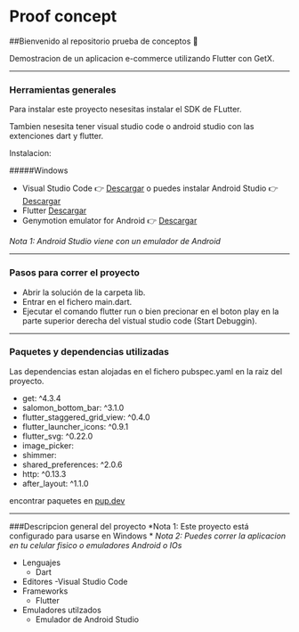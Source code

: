 # Proof concept 

##Bienvenido al repositorio prueba de conceptos 📱

Demostracion de un aplicacion e-commerce utilizando Flutter con GetX.

------------
### Herramientas generales

Para instalar este proyecto nesesitas instalar el SDK de FLutter.

Tambien nesesita tener visual studio code o android studio con las extenciones dart y flutter.

Instalacion:

#####Windows
- Visual Studio Code   👉 [Descargar](https://code.visualstudio.com/ "Descargar") o puedes instalar Android Studio   👉[Descargar](https://developer.android.com/studio?hl=es-419&gclid=Cj0KCQjwu7OIBhCsARIsALxCUaO5PyDfN71LXr7HABTa4cMFemhVfqVXet2pXzfU-bWC630h6C4V5KkaAvtNEALw_wcB&gclsrc=aw.ds "Descargar")
- Flutter [Descargar](https://flutter.dev/?gclid=Cj0KCQjwu7OIBhCsARIsALxCUaOaX8gmgmcYJ8GDozs4G_3OhLfUQYS_-BkMuHTA1qKlxHTUEzYxmLEaAlHxEALw_wcB&gclsrc=aw.ds "Descargar")
- Genymotion emulator for  Android    👉 [Descargar](https://www.genymotion.com/ "Descargar")

*Nota 1: Android Studio viene con un emulador de Android*

------------


### Pasos para correr el proyecto
- Abrir la solución de la carpeta lib.
- Entrar en el fichero main.dart.
- Ejecutar el comando flutter run o bien precionar en el boton play en la parte superior derecha del vistual studio code (Start Debuggin).

------------

### Paquetes y dependencias utilizadas 
Las dependencias estan alojadas en el fichero pubspec.yaml en la raiz del proyecto.
-   get: ^4.3.4
-  salomon_bottom_bar: ^3.1.0
-  flutter_staggered_grid_view: ^0.4.0
-  flutter_launcher_icons: ^0.9.1
-  flutter_svg: ^0.22.0
-  image_picker:
-  shimmer:
-  shared_preferences: ^2.0.6
-  http: ^0.13.3
-  after_layout: ^1.1.0

encontrar paquetes en [pup.dev](https://pub.dev/ "pup.dev")

------------

###Descripcion general del proyecto 
*Nota 1: Este proyecto  está configurado para usarse en Windows *
*Nota 2:  Puedes correr la aplicacion en tu celular fisico o emuladores Android o IOs*

- Lenguajes
	- Dart
- Editores
	-Visual Studio Code
- Frameworks
	- Flutter
- Emuladores utilzados
	- Emulador de Android Studio








